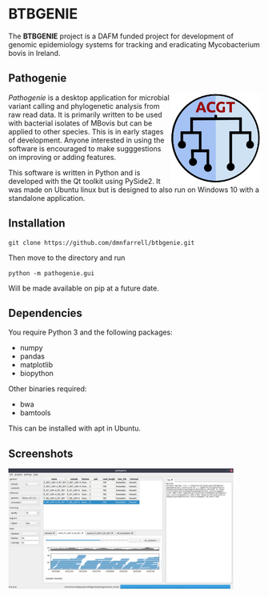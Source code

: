 # BTBGENIE

The **BTBGENIE** project is a DAFM funded project for development of genomic epidemiology systems for tracking and eradicating Mycobacterium bovis in Ireland.

## Pathogenie

<img align="right" src=pathogenie/pathogenie/logo.png width=180px>

_Pathogenie_ is a desktop application for microbial variant calling and phylogenetic analysis from raw read data. It is primarily written to be used with bacterial isolates of MBovis but can be applied to other species. This is in early stages of development. Anyone interested in using the software is encouraged to make sugggestions on improving or adding features.

This software is written in Python and is developed with the Qt toolkit using PySide2. It was made on Ubuntu linux but is designed to also run on Windows 10 with a standalone application.

## Installation

```
git clone https://github.com/dmnfarrell/btbgenie.git
```

Then move to the directory and run
```
python -m pathogenie.gui
```

Will be made available on pip at a future date.

## Dependencies

You require Python 3 and the following packages:

* numpy
* pandas
* matplotlib
* biopython

Other binaries required:

* bwa
* bamtools

This can be installed with apt in Ubuntu.

## Screenshots

<img src=img/scr1.png width=450px>
